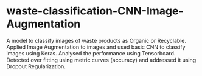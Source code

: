 # waste-classification-CNN-Image-Augmentation
A model to classify images of waste products as Organic or Recyclable. Applied Image Augmentation to images and used basic CNN to classify images using Keras. Analysed the performance using Tensorboard. Detected over fitting using metric curves (accuracy) and addressed it using Dropout Regularization.
